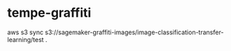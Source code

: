 # tempe-graffiti




aws s3 sync s3://sagemaker-graffiti-images/image-classification-transfer-learning/test .